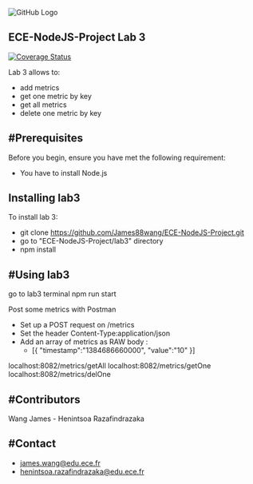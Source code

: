 ![GitHub Logo](/images/logoece.jpg)
## ECE-NodeJS-Project Lab 3 
[![Coverage Status](https://coveralls.io/repos/github/HenintsoaRaza/lab4/badge.svg?branch=master)](https://coveralls.io/github/HenintsoaRaza/lab4?branch=master)

Lab 3 allows to:
  * add metrics
  * get one metric by key
  * get all metrics
  * delete one metric by key


#Prerequisites
---
Before you begin, ensure you have met the following requirement:
  * You have to install Node.js

Installing lab3
---
To install lab 3:
  * git clone https://github.com/James88wang/ECE-NodeJS-Project.git
  * go to "ECE-NodeJS-Project/lab3" directory 
  * npm install 
  
  
#Using lab3
---
go to lab3 terminal
npm run start

Post some metrics with Postman
* Set up a POST request on /metrics
* Set the header Content-Type:application/json
* Add an array of metrics as RAW body :
	* [{ "timestamp":"1384686660000", "value":"10" }]

localhost:8082/metrics/getAll <!---in order to retrieve all metrics --->
localhost:8082/metrics/getOne <!---in order to retrieve one metric by key --->
localhost:8082/metrics/delOne <!---in order to delete one metric by key --->


#Contributors
---
Wang James - Henintsoa Razafindrazaka


#Contact
---

* james.wang@edu.ece.fr
* henintsoa.razafindrazaka@edu.ece.fr
